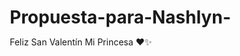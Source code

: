 # Propuesta-para-Nashlyn-
Feliz San Valentín Mi Princesa ❤️✨
<!DOCTYPE html>
<html lang="es">
<head>
    <meta charset="UTF-8">
        <meta name="viewport" content="width=device-width, initial-scale=1.0">
            <title>Nashlyn, Mi Princesa</title>
                <style>
                        * {
                                    margin: 0;
                                                padding: 0;
                                                            box-sizing: border-box;
                                                                    }

                                                                            body {
                                                                                        font-family: Arial, sans-serif;
                                                                                                    text-align: center;
                                                                                                                background-image: url('https://i.imgur.com/wr5kzC5.jpeg'); /* Imagen de fondo */
                                                                                                                            background-size: cover;
                                                                                                                                        background-position: center;
                                                                                                                                                    min-height: 100vh;
                                                                                                                                                                display: flex;
                                                                                                                                                                            justify-content: center;
                                                                                                                                                                                        align-items: center;
                                                                                                                                                                                                    flex-direction: column;
                                                                                                                                                                                                                padding: 0 20px;
                                                                                                                                                                                                                            overflow: hidden;
                                                                                                                                                                                                                                    }

                                                                                                                                                                                                                                            #message {
                                                                                                                                                                                                                                                        font-size: 3em;
                                                                                                                                                                                                                                                                    margin: 20px 0;
                                                                                                                                                                                                                                                                                color: #ffb6c1;
                                                                                                                                                                                                                                                                                            text-shadow: 0 0 8px rgba(255, 182, 193, 0.9), 0 0 10px rgba(255, 182, 193, 0.9);
                                                                                                                                                                                                                                                                                                    }

                                                                                                                                                                                                                                                                                                            #btnSi, #btnNo {
                                                                                                                                                                                                                                                                                                                        padding: 20px 40px;
                                                                                                                                                                                                                                                                                                                                    font-size: 2em;
                                                                                                                                                                                                                                                                                                                                                margin: 10px;
                                                                                                                                                                                                                                                                                                                                                            border: none;
                                                                                                                                                                                                                                                                                                                                                                        border-radius: 15px;
                                                                                                                                                                                                                                                                                                                                                                                    cursor: pointer;
                                                                                                                                                                                                                                                                                                                                                                                                transition: all 0.3s ease;
                                                                                                                                                                                                                                                                                                                                                                                                            position: relative;
                                                                                                                                                                                                                                                                                                                                                                                                                    }

                                                                                                                                                                                                                                                                                                                                                                                                                            #btnSi {
                                                                                                                                                                                                                                                                                                                                                                                                                                        background-color: #d6336c;
                                                                                                                                                                                                                                                                                                                                                                                                                                                    color: white;
                                                                                                                                                                                                                                                                                                                                                                                                                                                            }

                                                                                                                                                                                                                                                                                                                                                                                                                                                                    #btnNo {
                                                                                                                                                                                                                                                                                                                                                                                                                                                                                background-color: #ff758c;
                                                                                                                                                                                                                                                                                                                                                                                                                                                                                            color: white;
                                                                                                                                                                                                                                                                                                                                                                                                                                                                                                    }

                                                                                                                                                                                                                                                                                                                                                                                                                                                                                                            .hidden {
                                                                                                                                                                                                                                                                                                                                                                                                                                                                                                                        display: none;
                                                                                                                                                                                                                                                                                                                                                                                                                                                                                                                                }

                                                                                                                                                                                                                                                                                                                                                                                                                                                                                                                                        #nuevaPantalla {
                                                                                                                                                                                                                                                                                                                                                                                                                                                                                                                                                    display: none;
                                                                                                                                                                                                                                                                                                                                                                                                                                                                                                                                                                justify-content: center;
                                                                                                                                                                                                                                                                                                                                                                                                                                                                                                                                                                            align-items: center;
                                                                                                                                                                                                                                                                                                                                                                                                                                                                                                                                                                                        flex-direction: column;
                                                                                                                                                                                                                                                                                                                                                                                                                                                                                                                                                                                                    text-align: center;
                                                                                                                                                                                                                                                                                                                                                                                                                                                                                                                                                                                                                padding: 20px;
                                                                                                                                                                                                                                                                                                                                                                                                                                                                                                                                                                                                                        }

                                                                                                                                                                                                                                                                                                                                                                                                                                                                                                                                                                                                                                #nuevaPantalla h1, #nuevaPantalla p {
                                                                                                                                                                                                                                                                                                                                                                                                                                                                                                                                                                                                                                            color: #00bfff;
                                                                                                                                                                                                                                                                                                                                                                                                                                                                                                                                                                                                                                                        text-shadow: 2px 2px 5px rgba(0, 0, 0, 0.7), 0 0 15px rgba(0, 191, 255, 1); /* Mejor contraste */
                                                                                                                                                                                                                                                                                                                                                                                                                                                                                                                                                                                                                                                                    font-size: 2.5em;
                                                                                                                                                                                                                                                                                                                                                                                                                                                                                                                                                                                                                                                                                font-weight: bold; /* Hace el texto más claro */
                                                                                                                                                                                                                                                                                                                                                                                                                                                                                                                                                                                                                                                                                        }

                                                                                                                                                                                                                                                                                                                                                                                                                                                                                                                                                                                                                                                                                                .btn-container {
                                                                                                                                                                                                                                                                                                                                                                                                                                                                                                                                                                                                                                                                                                            display: flex;
                                                                                                                                                                                                                                                                                                                                                                                                                                                                                                                                                                                                                                                                                                                        flex-direction: column;
                                                                                                                                                                                                                                                                                                                                                                                                                                                                                                                                                                                                                                                                                                                                    align-items: center;
                                                                                                                                                                                                                                                                                                                                                                                                                                                                                                                                                                                                                                                                                                                                            }

                                                                                                                                                                                                                                                                                                                                                                                                                                                                                                                                                                                                                                                                                                                                                </style>
                                                                                                                                                                                                                                                                                                                                                                                                                                                                                                                                                                                                                                                                                                                                                </head>
                                                                                                                                                                                                                                                                                                                                                                                                                                                                                                                                                                                                                                                                                                                                                <body>
                                                                                                                                                                                                                                                                                                                                                                                                                                                                                                                                                                                                                                                                                                                                                    <!-- Primera pantalla -->
                                                                                                                                                                                                                                                                                                                                                                                                                                                                                                                                                                                                                                                                                                                                                        <div id="pantallaInicial">
                                                                                                                                                                                                                                                                                                                                                                                                                                                                                                                                                                                                                                                                                                                                                                <div id="message">Nashlyn, Mi Princesa, ¿Quieres ser mi San Valentín? ❤️✨</div>
                                                                                                                                                                                                                                                                                                                                                                                                                                                                                                                                                                                                                                                                                                                                                                        <div class="btn-container">
                                                                                                                                                                                                                                                                                                                                                                                                                                                                                                                                                                                                                                                                                                                                                                                    <button id="btnSi">Sí</button>
                                                                                                                                                                                                                                                                                                                                                                                                                                                                                                                                                                                                                                                                                                                                                                                                <button id="btnNo">No</button>
                                                                                                                                                                                                                                                                                                                                                                                                                                                                                                                                                                                                                                                                                                                                                                                                        </div>
                                                                                                                                                                                                                                                                                                                                                                                                                                                                                                                                                                                                                                                                                                                                                                                                            </div>

                                                                                                                                                                                                                                                                                                                                                                                                                                                                                                                                                                                                                                                                                                                                                                                                                <!-- Segunda pantalla (oculta inicialmente) -->
                                                                                                                                                                                                                                                                                                                                                                                                                                                                                                                                                                                                                                                                                                                                                                                                                    <div id="nuevaPantalla" class="hidden">
                                                                                                                                                                                                                                                                                                                                                                                                                                                                                                                                                                                                                                                                                                                                                                                                                            <h1>¡Sabía que dirías que sí! ❤️✨</h1>
                                                                                                                                                                                                                                                                                                                                                                                                                                                                                                                                                                                                                                                                                                                                                                                                                                    <p>Por eso te amo muchísimo</p>
                                                                                                                                                                                                                                                                                                                                                                                                                                                                                                                                                                                                                                                                                                                                                                                                                                            <p>Eres el amor de mi vida ❤️✨</p>
                                                                                                                                                                                                                                                                                                                                                                                                                                                                                                                                                                                                                                                                                                                                                                                                                                                    <p>Eres la mejor novia del mundo ❤️✨</p>
                                                                                                                                                                                                                                                                                                                                                                                                                                                                                                                                                                                                                                                                                                                                                                                                                                                            <p>30.08.24❤️✨ Juntos Hasta El Fin ❤️✨</p>
                                                                                                                                                                                                                                                                                                                                                                                                                                                                                                                                                                                                                                                                                                                                                                                                                                                                </div>

                                                                                                                                                                                                                                                                                                                                                                                                                                                                                                                                                                                                                                                                                                                                                                                                                                                                    <script>
                                                                                                                                                                                                                                                                                                                                                                                                                                                                                                                                                                                                                                                                                                                                                                                                                                                                            let noCount = 0;
                                                                                                                                                                                                                                                                                                                                                                                                                                                                                                                                                                                                                                                                                                                                                                                                                                                                                    const btnSi = document.getElementById('btnSi');
                                                                                                                                                                                                                                                                                                                                                                                                                                                                                                                                                                                                                                                                                                                                                                                                                                                                                            const btnNo = document.getElementById('btnNo');
                                                                                                                                                                                                                                                                                                                                                                                                                                                                                                                                                                                                                                                                                                                                                                                                                                                                                                    const message = document.getElementById('message');
                                                                                                                                                                                                                                                                                                                                                                                                                                                                                                                                                                                                                                                                                                                                                                                                                                                                                                            const pantallaInicial = document.getElementById('pantallaInicial');
                                                                                                                                                                                                                                                                                                                                                                                                                                                                                                                                                                                                                                                                                                                                                                                                                                                                                                                    const nuevaPantalla = document.getElementById('nuevaPantalla');

                                                                                                                                                                                                                                                                                                                                                                                                                                                                                                                                                                                                                                                                                                                                                                                                                                                                                                                            // Lista de respuestas personalizadas para el "No"
                                                                                                                                                                                                                                                                                                                                                                                                                                                                                                                                                                                                                                                                                                                                                                                                                                                                                                                                    const respuestasNo = [
                                                                                                                                                                                                                                                                                                                                                                                                                                                                                                                                                                                                                                                                                                                                                                                                                                                                                                                                                "¿De verdad dices que no? 🥺",
                                                                                                                                                                                                                                                                                                                                                                                                                                                                                                                                                                                                                                                                                                                                                                                                                                                                                                                                                            "No puede ser... dime que sí 🥹",
                                                                                                                                                                                                                                                                                                                                                                                                                                                                                                                                                                                                                                                                                                                                                                                                                                                                                                                                                                        "¿Me estás haciendo sufrir de verdad ? 😢",
                                                                                                                                                                                                                                                                                                                                                                                                                                                                                                                                                                                                                                                                                                                                                                                                                                                                                                                                                                                    "Si dices que no, mi corazón se va a romper 💔",
                                                                                                                                                                                                                                                                                                                                                                                                                                                                                                                                                                                                                                                                                                                                                                                                                                                                                                                                                                                                "¡No acepto un no como respuesta! 😤",
                                                                                                                                                                                                                                                                                                                                                                                                                                                                                                                                                                                                                                                                                                                                                                                                                                                                                                                                                                                                            "Dime que es una broma, por favor 🥺",
                                                                                                                                                                                                                                                                                                                                                                                                                                                                                                                                                                                                                                                                                                                                                                                                                                                                                                                                                                                                                        "¿Cómo puedes decirme que no? 😭",
                                                                                                                                                                                                                                                                                                                                                                                                                                                                                                                                                                                                                                                                                                                                                                                                                                                                                                                                                                                                                                    "Si sigues diciendo que no, voy a llorar 😞",
                                                                                                                                                                                                                                                                                                                                                                                                                                                                                                                                                                                                                                                                                                                                                                                                                                                                                                                                                                                                                                                "Te amo tanto, no me hagas esto 🥺",
                                                                                                                                                                                                                                                                                                                                                                                                                                                                                                                                                                                                                                                                                                                                                                                                                                                                                                                                                                                                                                                            "Dime que sí, por favor 😭",
                                                                                                                                                                                                                                                                                                                                                                                                                                                                                                                                                                                                                                                                                                                                                                                                                                                                                                                                                                                                                                                                        "Mira Nashlyn esto ya no me está   gustando 😠",
                                                                                                                                                                                                                                                                                                                                                                                                                                                                                                                                                                                                                                                                                                                                                                                                                                                                                                                                                                                                                                                                                    "Nooo, no me hagas esto 🥺💔",
                                                                                                                                                                                                                                                                                                                                                                                                                                                                                                                                                                                                                                                                                                                                                                                                                                                                                                                                                                                                                                                                                                "Si sigues diciendo que no, me voy a cabrear enserio 😤",
                                                                                                                                                                                                                                                                                                                                                                                                                                                                                                                                                                                                                                                                                                                                                                                                                                                                                                                                                                                                                                                                                                            "Voy a contar hasta tres y hay que digas que no para que veas 😡",
                                                                                                                                                                                                                                                                                                                                                                                                                                                                                                                                                                                                                                                                                                                                                                                                                                                                                                                                                                                                                                                                                                                        "No juegues con mi corazón así 😖",
                                                                                                                                                                                                                                                                                                                                                                                                                                                                                                                                                                                                                                                                                                                                                                                                                                                                                                                                                                                                                                                                                                                                    "Cada vez que dices no, me dan más ganas de llorar  😭",
                                                                                                                                                                                                                                                                                                                                                                                                                                                                                                                                                                                                                                                                                                                                                                                                                                                                                                                                                                                                                                                                                                                                                "Voy a seguir insistiendo hasta que digas que sí así que nosé como vas hacer 😒",
                                                                                                                                                                                                                                                                                                                                                                                                                                                                                                                                                                                                                                                                                                                                                                                                                                                                                                                                                                                                                                                                                                                                                            "Te voy hacer feliz  ya dime que sí  por fa  🥹",
                                                                                                                                                                                                                                                                                                                                                                                                                                                                                                                                                                                                                                                                                                                                                                                                                                                                                                                                                                                                                                                                                                                                                                        "No puedo imaginar mi San Valentín sin ti 😞",
                                                                                                                                                                                                                                                                                                                                                                                                                                                                                                                                                                                                                                                                                                                                                                                                                                                                                                                                                                                                                                                                                                                                                                                    "Sorry mi amor ahora tendrás que decir que si 😁"
                                                                                                                                                                                                                                                                                                                                                                                                                                                                                                                                                                                                                                                                                                                                                                                                                                                                                                                                                                                                                                                                                                                                                                                            ];

                                                                                                                                                                                                                                                                                                                                                                                                                                                                                                                                                                                                                                                                                                                                                                                                                                                                                                                                                                                                                                                                                                                                                                                                    // Reducir tamaño y hacer desaparecer el botón "No", y hacer crecer el "Sí"
                                                                                                                                                                                                                                                                                                                                                                                                                                                                                                                                                                                                                                                                                                                                                                                                                                                                                                                                                                                                                                                                                                                                                                                                            btnNo.addEventListener('click', () => {
                                                                                                                                                                                                                                                                                                                                                                                                                                                                                                                                                                                                                                                                                                                                                                                                                                                                                                                                                                                                                                                                                                                                                                                                                        if (noCount < 20) { // Limita la cantidad de clics antes de desaparecer el botón
                                                                                                                                                                                                                                                                                                                                                                                                                                                                                                                                                                                                                                                                                                                                                                                                                                                                                                                                                                                                                                                                                                                                                                                                                                        message.innerHTML = respuestasNo[noCount % respuestasNo.length];
                                                                                                                                                                                                                                                                                                                                                                                                                                                                                                                                                                                                                                                                                                                                                                                                                                                                                                                                                                                                                                                                                                                                                                                                                                                        let scaleSizeNo = 1 - noCount * 0.05; // Reduce el tamaño del botón "No"
                                                                                                                                                                                                                                                                                                                                                                                                                                                                                                                                                                                                                                                                                                                                                                                                                                                                                                                                                                                                                                                                                                                                                                                                                                                                        let scaleSizeSi = 1 + noCount * 0.05; // Aumenta el tamaño del botón "Sí"
                                                                                                                                                                                                                                                                                                                                                                                                                                                                                                                                                                                                                                                                                                                                                                                                                                                                                                                                                                                                                                                                                                                                                                                                                                                                                        btnNo.style.transform = `scale(${scaleSizeNo})`; // Cambia el tamaño del botón "No"
                                                                                                                                                                                                                                                                                                                                                                                                                                                                                                                                                                                                                                                                                                                                                                                                                                                                                                                                                                                                                                                                                                                                                                                                                                                                                                        btnSi.style.transform = `scale(${scaleSizeSi})`; // Cambia el tamaño del botón "Sí"
                                                                                                                                                                                                                                                                                                                                                                                                                                                                                                                                                                                                                                                                                                                                                                                                                                                                                                                                                                                                                                                                                                                                                                                                                                                                                                                        noCount++;
                                                                                                                                                                                                                                                                                                                                                                                                                                                                                                                                                                                                                                                                                                                                                                                                                                                                                                                                                                                                                                                                                                                                                                                                                                                                                                                                    } else {
                                                                                                                                                                                                                                                                                                                                                                                                                                                                                                                                                                                                                                                                                                                                                                                                                                                                                                                                                                                                                                                                                                                                                                                                                                                                                                                                                    btnNo.style.display = 'none'; // Elimina el botón "No" después de 20 clics
                                                                                                                                                                                                                                                                                                                                                                                                                                                                                                                                                                                                                                                                                                                                                                                                                                                                                                                                                                                                                                                                                                                                                                                                                                                                                                                                                                }
                                                                                                                                                                                                                                                                                                                                                                                                                                                                                                                                                                                                                                                                                                                                                                                                                                                                                                                                                                                                                                                                                                                                                                                                                                                                                                                                                                        });

                                                                                                                                                                                                                                                                                                                                                                                                                                                                                                                                                                                                                                                                                                                                                                                                                                                                                                                                                                                                                                                                                                                                                                                                                                                                                                                                                                                // Muestra la segunda pantalla cuando se presiona "Sí"
                                                                                                                                                                                                                                                                                                                                                                                                                                                                                                                                                                                                                                                                                                                                                                                                                                                                                                                                                                                                                                                                                                                                                                                                                                                                                                                                                                                        btnSi.addEventListener('click', () => {
                                                                                                                                                                                                                                                                                                                                                                                                                                                                                                                                                                                                                                                                                                                                                                                                                                                                                                                                                                                                                                                                                                                                                                                                                                                                                                                                                                                                    pantallaInicial.style.display = 'none'; // Ocultar la pantalla inicial
                                                                                                                                                                                                                                                                                                                                                                                                                                                                                                                                                                                                                                                                                                                                                                                                                                                                                                                                                                                                                                                                                                                                                                                                                                                                                                                                                                                                                nuevaPantalla.style.display = 'flex'; // Mostrar la nueva pantalla

                                                                                                                                                                                                                                                                                                                                                                                                                                                                                                                                                                                                                                                                                                                                                                                                                                                                                                                                                                                                                                                                                                                                                                                                                                                                                                                                                                                                                            // Aseguramos que las frases personalizadas aparezcan
                                                                                                                                                                                                                                                                                                                                                                                                                                                                                                                                                                                                                                                                                                                                                                                                                                                                                                                                                                                                                                                                                                                                                                                                                                                                                                                                                                                                                                        const frases = [
                                                                                                                                                                                                                                                                                                                                                                                                                                                                                                                                                                                                                                                                                                                                                                                                                                                                                                                                                                                                                                                                                                                                                                                                                                                                                                                                                                                                                                                        "¡Sabía que dirías que sí! ❤️✨",
                                                                                                                                                                                                                                                                                                                                                                                                                                                                                                                                                                                                                                                                                                                                                                                                                                                                                                                                                                                                                                                                                                                                                                                                                                                                                                                                                                                                                                                                        "Por eso te amo muchísimo",
                                                                                                                                                                                                                                                                                                                                                                                                                                                                                                                                                                                                                                                                                                                                                                                                                                                                                                                                                                                                                                                                                                                                                                                                                                                                                                                                                                                                                                                                                        "Eres el amor de mi vida ❤️✨",
                                                                                                                                                                                                                                                                                                                                                                                                                                                                                                                                                                                                                                                                                                                                                                                                                                                                                                                                                                                                                                                                                                                                                                                                                                                                                                                                                                                                                                                                                                        "Eres la mejor novia del mundo ❤️✨",
                                                                                                                                                                                                                                                                                                                                                                                                                                                                                                                                                                                                                                                                                                                                                                                                                                                                                                                                                                                                                                                                                                                                                                                                                                                                                                                                                                                                                                                                                                                        "30.08.24❤️✨ Juntos Hasta El Fin ❤️✨"
                                                                                                                                                                                                                                                                                                                                                                                                                                                                                                                                                                                                                                                                                                                                                                                                                                                                                                                                                                                                                                                                                                                                                                                                                                                                                                                                                                                                                                                                                                                                    ];

                                                                                                                                                                                                                                                                                                                                                                                                                                                                                                                                                                                                                                                                                                                                                                                                                                                                                                                                                                                                                                                                                                                                                                                                                                                                                                                                                                                                                                                                                                                                                // Agregar las frases personalizadas al nuevo contenedor
                                                                                                                                                                                                                                                                                                                                                                                                                                                                                                                                                                                                                                                                                                                                                                                                                                                                                                                                                                                                                                                                                                                                                                                                                                                                                                                                                                                                                                                                                                                                                            nuevaPantalla.innerHTML = `
                                                                                                                                                                                                                                                                                                                                                                                                                                                                                                                                                                                                                                                                                                                                                                                                                                                                                                                                                                                                                                                                                                                                                                                                                                                                                                                                                                                                                                                                                                                                                                            <h1>${frases[0]}</h1>
                                                                                                                                                                                                                                                                                                                                                                                                                                                                                                                                                                                                                                                                                                                                                                                                                                                                                                                                                                                                                                                                                                                                                                                                                                                                                                                                                                                                                                                                                                                                                                                            <p>${frases[1]}</p>
                                                                                                                                                                                                                                                                                                                                                                                                                                                                                                                                                                                                                                                                                                                                                                                                                                                                                                                                                                                                                                                                                                                                                                                                                                                                                                                                                                                                                                                                                                                                                                                                            <p>${frases[2]}</p>
                                                                                                                                                                                                                                                                                                                                                                                                                                                                                                                                                                                                                                                                                                                                                                                                                                                                                                                                                                                                                                                                                                                                                                                                                                                                                                                                                                                                                                                                                                                                                                                                                            <p>${frases[3]}</p>
                                                                                                                                                                                                                                                                                                                                                                                                                                                                                                                                                                                                                                                                                                                                                                                                                                                                                                                                                                                                                                                                                                                                                                                                                                                                                                                                                                                                                                                                                                                                                                                                                                            <p>${frases[4]}</p>
                                                                                                                                                                                                                                                                                                                                                                                                                                                                                                                                                                                                                                                                                                                                                                                                                                                                                                                                                                                                                                                                                                                                                                                                                                                                                                                                                                                                                                                                                                                                                                                                                                                        `;
                                                                                                                                                                                                                                                                                                                                                                                                                                                                                                                                                                                                                                                                                                                                                                                                                                                                                                                                                                                                                                                                                                                                                                                                                                                                                                                                                                                                                                                                                                                                                                                                                                                                });
                                                                                                                                                                                                                                                                                                                                                                                                                                                                                                                                                                                                                                                                                                                                                                                                                                                                                                                                                                                                                                                                                                                                                                                                                                                                                                                                                                                                                                                                                                                                                                                                                                                                    </script>

                                                                                                                                                                                                                                                                                                                                                                                                                                                                                                                                                                                                                                                                                                                                                                                                                                                                                                                                                                                                                                                                                                                                                                                                                                                                                                                                                                                                                                                                                                                                                                                                                                                                    </body>
                                                                                                                                                                                                                                                                                                                                                                                                                                                                                                                                                                                                                                                                                                                                                                                                                                                                                                                                                                                                                                                                                                                                                                                                                                                                                                                                                                                                                                                                                                                                                                                                                                                                    </html>